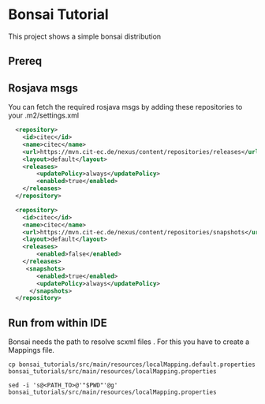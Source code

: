 # Bonsai Tutorial

This project shows a simple bonsai distribution

## Prereq

## Rosjava msgs

You can fetch the required rosjava msgs by adding these repositories to your .m2/settings.xml

```xml
  <repository>
    <id>citec</id>
    <name>citec</name>
    <url>https://mvn.cit-ec.de/nexus/content/repositories/releases</url>
    <layout>default</layout>
    <releases>
        <updatePolicy>always</updatePolicy>
        <enabled>true</enabled>
    </releases>
  </repository>

  <repository>
    <id>citec</id>
    <name>citec</name>
    <url>https://mvn.cit-ec.de/nexus/content/repositories/snapshots</url>
    <layout>default</layout>
    <releases>
        <enabled>false</enabled>
    </releases>
     <snapshots>
        <enabled>true</enabled>
        <updatePolicy>always</updatePolicy>
      </snapshots>
  </repository>
```

## Run from within IDE

Bonsai needs the path to resolve scxml files . For this you have to create a Mappings file.

```
cp bonsai_tutorials/src/main/resources/localMapping.default.properties bonsai_tutorials/src/main/resources/localMapping.properties

sed -i 's@<PATH_TO>@'"$PWD"'@g' bonsai_tutorials/src/main/resources/localMapping.properties
```
